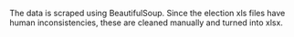 The data is scraped using BeautifulSoup. Since the election xls files have human inconsistencies, these are cleaned manually and turned into xlsx.
